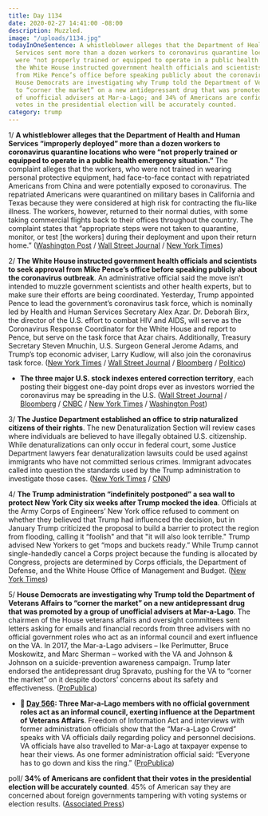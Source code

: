 ```yaml
---
title: Day 1134
date: 2020-02-27 14:41:00 -08:00
description: Muzzled.
image: "/uploads/1134.jpg"
todayInOneSentence: A whistleblower alleges that the Department of Health and Human
  Services sent more than a dozen workers to coronavirus quarantine locations who
  were "not properly trained or equipped to operate in a public health emergency situation";
  the White House instructed government health officials and scientists to seek approval
  from Mike Pence’s office before speaking publicly about the coronavirus outbreak;
  House Democrats are investigating why Trump told the Department of Veterans Affairs
  to “corner the market” on a new antidepressant drug that was promoted by a group
  of unofficial advisers at Mar-a-Lago; and 34% of Americans are confident that their
  votes in the presidential election will be accurately counted.
category: trump
---
```


1/ **A whistleblower alleges that the Department of Health and Human Services “improperly deployed” more than a dozen workers to coronavirus quarantine locations who were “not properly trained or equipped to operate in a public health emergency situation.”** The complaint alleges that the workers, who were not trained in wearing personal protective equipment, had face-to-face contact with repatriated Americans from China and were potentially exposed to coronavirus. The repatriated Americans were quarantined on military bases in California and Texas because they were considered at high risk for contracting the flu-like illness. The workers, however, returned to their normal duties, with some taking commercial flights back to their offices throughout the country. The complaint states that “appropriate steps were not taken to quarantine, monitor, or test \[the workers\] during their deployment and upon their return home.” ([Washington Post](https://www.washingtonpost.com/health/2020/02/27/us-workers-without-protective-gear-assisted-coronavirus-evacuees-hhs-whistleblower-says/) / [Wall Street Journal](https://www.wsj.com/articles/whistleblower-says-federal-employees-flown-from-coronavirus-sites-didnt-follow-safety-protocols-11582840144) / [New York Times](https://www.nytimes.com/2020/02/27/us/politics/coronavirus-us-whistleblower.html))

2/ **The White House instructed government health officials and scientists to seek approval from Mike Pence’s office before speaking publicly about the coronavirus outbreak**. An administrative official said the move isn’t intended to muzzle government scientists and other health experts, but to make sure their efforts are being coordinated. Yesterday, Trump appointed Pence to lead the government’s coronavirus task force, which is nominally led by Health and Human Services Secretary Alex Azar. Dr. Deborah Birx, the director of the U.S. effort to combat HIV and AIDS, will serve as the Coronavirus Response Coordinator for the White House and report to Pence, but serve on the task force that Azar chairs. Additionally, Treasury Secretary Steven Mnuchin, U.S. Surgeon General Jerome Adams, and Trump’s top economic adviser, Larry Kudlow, will also join the coronavirus task force. ([New York Times](https://www.nytimes.com/2020/02/27/us/politics/us-coronavirus-pence.html) / [Wall Street Journal](https://www.wsj.com/articles/white-house-wants-signoff-on-coronavirus-messaging-11582832832) / [Bloomberg](https://www.bloomberg.com/news/articles/2020-02-27/pence-picks-top-u-s-aids-official-for-coronavirus-response) / [Politico](https://www.politico.com/news/2020/02/27/white-house-coronavirus-response-debbie-birx-117893))

* **The three major U.S. stock indexes entered correction territory**, each posting their biggest one-day point drops ever as investors worried the coronavirus may be spreading in the U.S. ([Wall Street Journal](https://www.wsj.com/articles/global-stocks-extend-declines-as-coronavirus-concerns-mount-11582784087) / [Bloomberg](https://www.bloomberg.com/news/articles/2020-02-26/asia-stocks-point-to-cautious-start-on-virus-fears-markets-wrap) / [CNBC](https://www.cnbc.com/2020/02/26/dow-futures-fall-after-microsoft-issues-coronavirus-warning.html) / [New York Times](https://www.nytimes.com/2020/02/27/business/stock-market-coronavirus.html) / [Washington Post](https://www.washingtonpost.com/business/2020/02/27/stock-market-dow-coronavirus/))

3/ **The Justice Department established an office to strip naturalized citizens of their rights**. The new Denaturalization Section will review cases where individuals are believed to have illegally obtained U.S. citizenship. While denaturalizations can only occur in federal court, some Justice Department lawyers fear denaturalization lawsuits could be used against immigrants who have not committed serious crimes. Immigrant advocates called into question the standards used by the Trump administration to investigate those cases. ([New York Times](https://www.nytimes.com/2020/02/26/us/politics/denaturalization-immigrants-justice-department.html) / [CNN](https://www.cnn.com/2020/02/26/politics/justice-department-denaturalization-cases/index.html))

4/ **The Trump administration “indefinitely postponed” a sea wall to protect New York City six weeks after Trump mocked the idea**. Officials at the Army Corps of Engineers’ New York office refused to comment on whether they believed that Trump had influenced the decision, but in January Trump criticized the proposal to build a barrier to protect the region from flooding, calling it “foolish" and that "it will also look terrible." Trump advised New Yorkers to get “mops and buckets ready.” While Trump cannot single-handedly cancel a Corps project because the funding is allocated by Congress, projects are determined by Corps officials, the Department of Defense, and the White House Office of Management and Budget. ([New York Times](https://www.nytimes.com/2020/02/25/nyregion/sea-wall-nyc.html))

5/ **House Democrats are investigating why Trump told the Department of Veterans Affairs to “corner the market” on a new antidepressant drug that was promoted by a group of unofficial advisers at Mar-a-Lago**. The chairmen of the House veterans affairs and oversight committees sent letters asking for emails and financial records from three advisers with no official government roles who act as an informal council and exert influence on the VA. In 2017, the Mar-a-Lago advisers – Ike Perlmutter, Bruce Moskowitz, and Marc Sherman – worked with the VA and Johnson & Johnson on a suicide-prevention awareness campaign. Trump later endorsed the antidepressant drug Spravato, pushing for the VA to “corner the market” on it despite doctors’ concerns about its safety and effectiveness. ([ProPublica](https://www.propublica.org/article/donald-trump-veterans-spravato-antidepressant-johnson-and-johnson))

* **📌 [Day 566](https://whatthefuckjusthappenedtoday.com/2018/08/08/day-566/#6-three-mar-a-lago-members-with-no-o): Three Mar-a-Lago members with no official government roles act as an informal council, exerting influence at the Department of Veterans Affairs**. Freedom of Information Act and interviews with former administration officials show that the “Mar-a-Lago Crowd” speaks with VA officials daily regarding policy and personnel decisions. VA officials have also travelled to Mar-a-Lago at taxpayer expense to hear their views. As one former administration official said: “Everyone has to go down and kiss the ring.” ([ProPublica](https://www.propublica.org/article/ike-perlmutter-bruce-moskowitz-marc-sherman-shadow-rulers-of-the-va))

poll/ **34% of Americans are confident that their votes in the presidential election will be accurately counted**. 45% of American say they are concerned about foreign governments tampering with voting systems or election results. ([Associated Press](https://apnews.com/30f3f90a6e3704bf3995311390b6199e))